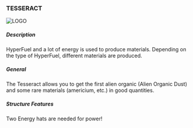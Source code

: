 ### TESSERACT
![LOGO](https://media.discordapp.net/attachments/916393114166525974/916636161945002025/TESSERACT.png)
##### Description
HyperFuel and a lot of energy is used to produce materials. Depending on the type of HyperFuel, different materials are produced.
##### General
The Tesseract allows you to get the first alien organic (Alien Organic Dust) and some rare materials (americium, etc.) in good quantities.
##### Structure Features
Two Energy hats are needed for power!

